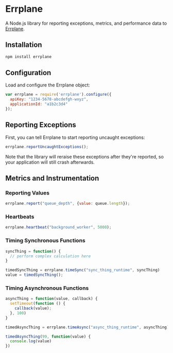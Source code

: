 # Errplane

A Node.js library for reporting exceptions, metrics, and performance data to [Errplane](https://errplane.com).

## Installation

``` bash
npm install errplane
```

## Configuration

Load and configure the Errplane object:

``` javascript
var errplane = require('errplane').configure({
  apiKey: "1234-5678-abcdefgh-wxyz",
  applicationId: "a1b2c3d4"
});
```

## Reporting Exceptions

First, you can tell Errplane to start reporting uncaught exceptions:

``` javascript
errplane.reportUncaughtExceptions();
```

Note that the library will reraise these exceptions after they're reported, so your application will still crash afterwards.

## Metrics and Instrumentation

### Reporting Values

``` javascript
errplane.report("queue_depth", {value: queue.length});
```

### Heartbeats

``` javascript
errplane.heartbeat("background_worker", 5000);
```

### Timing Synchronous Functions

``` javascript
syncThing = function() {
  // perform complex calculation here
}

timedSyncThing = errplane.timeSync("sync_thing_runtime", syncThing)
value = timedSyncThing();
```

### Timing Asynchronous Functions

``` javascript
asyncThing = function(value, callback) {
  setTimeout(function () {
    callback(value);
  }, 100)
}

timedAsyncThing = errplane.timeAsync("async_thing_runtime", asyncThing);

timedAsyncThing(99, function(value) {
  console.log(value)
})
```
